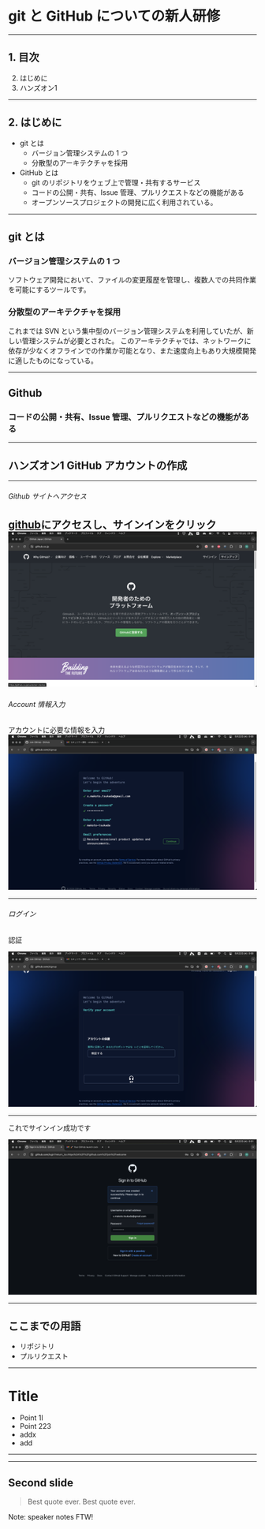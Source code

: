 # git と GitHub についての新人研修

---

## 1. 目次

2. はじめに
3. ハンズオン1
---

## 2. はじめに

- git とは
  - バージョン管理システムの 1 つ
  - 分散型のアーキテクチャを採用
- GitHub とは
  - git のリポジトリをウェブ上で管理・共有するサービス
  - コードの公開・共有、Issue 管理、プルリクエストなどの機能がある
  - オープンソースプロジェクトの開発に広く利用されている。

---

## git とは

### バージョン管理システムの 1 つ

ソフトウェア開発において、ファイルの変更履歴を管理し、複数人での共同作業を可能にするツールです。

### 分散型のアーキテクチャを採用

これまでは SVN という集中型のバージョン管理システムを利用していたが、新しい管理システムが必要とされた。
このアーキテクチャでは、ネットワークに依存が少なくオフラインでの作業か可能となり、また速度向上もあり大規模開発に適したものになっている。

----

## Github

### コードの公開・共有、Issue 管理、プルリクエストなどの機能がある

---

## ハンズオン1 GitHub アカウントの作成

----

###### Github サイトへアクセス

[github](https://github.co.jp "github")にアクセスし、サインインをクリック
  ![Githubトップ](images/github/account/1.png)
----

###### Account 情報入力

アカウントに必要な情報を入力
  ![Githubトップ](images/github/account/2.png)

----

###### ログイン

認証

  ![Githubトップ](images/github/account/3.png)

----

これでサインイン成功です

  ![Githubトップ](images/github/account/4.png)

---

## ここまでの用語

- リポジトリ
- プルリクエスト

---

# Title

- Point 1l
- Point 223
- addx
- add

---

---

## Second slide

> Best quote ever.
> Best quote ever.

Note: speaker notes FTW!
